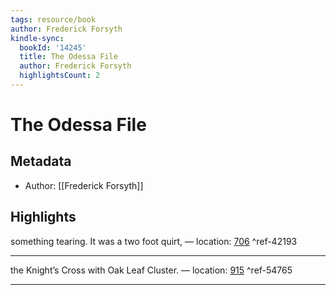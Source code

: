 ```yaml
---
tags: resource/book
author: Frederick Forsyth
kindle-sync:
  bookId: '14245'
  title: The Odessa File
  author: Frederick Forsyth
  highlightsCount: 2
---
```

# The Odessa File
## Metadata
* Author: [[Frederick Forsyth]]

## Highlights
something tearing. It was a two foot quirt, — location: [706]() ^ref-42193

---
the Knight’s Cross with Oak Leaf Cluster. — location: [915]() ^ref-54765

---
